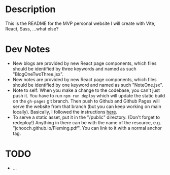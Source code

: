 # Description

This is the README for the MVP personal website I will create with Vite, React, Sass, ...what else?

# Dev Notes

- New blogs are provided by new React page components, which files should be identified by three keywords and named as such "BlogOneTwoThree.jsx".
- New notes are provided by new React page components, which files should be identified by one keyword and named as such "NoteOne.jsx". 
- Note to self: When you make a change to the codebase, you can't just push it. You have to run `npm run deploy` which will update the static build on the `gh-pages` git branch. Then push to Github and Github Pages will serve the website from that branch (but you can keep working on main locally). Basically, I followed the instructions [here](https://dev.to/rashidshamloo/deploying-vite-react-app-to-github-pages-35hf).
- To serve a static asset, put it in the "/public" directory. (Don't forget to redeploy!) Anything in there can be with the name of the resource, e.g. "jchooch.github.io/Fleming.pdf". You can link to it with a normal anchor tag.

# TODO

- ...